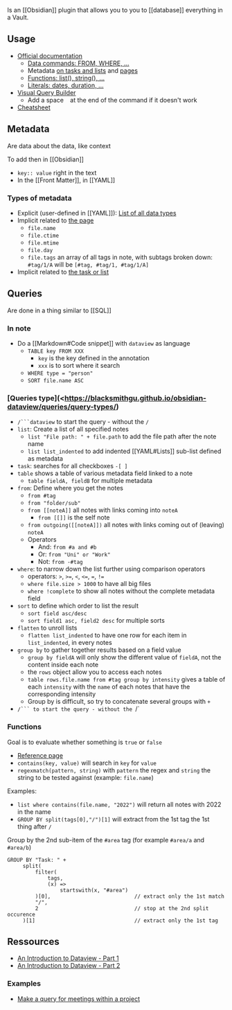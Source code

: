 Is an [[Obsidian]] plugin that allows you to you to [[database]] everything in a Vault.
## Usage
- [Official documentation](https://blacksmithgu.github.io/obsidian-dataview/)
	- [Data commands: FROM, WHERE, ...](https://blacksmithgu.github.io/obsidian-dataview/queries/data-commands/)
	- Metadata [on tasks and lists](https://blacksmithgu.github.io/obsidian-dataview/annotation/metadata-tasks/) and [pages](https://blacksmithgu.github.io/obsidian-dataview/annotation/metadata-pages/)
	- [Functions: list(), string(), ...](https://blacksmithgu.github.io/obsidian-dataview/reference/functions/)
	- [Literals: dates, duration, ...](https://blacksmithgu.github.io/obsidian-dataview/reference/literals/)
- [Visual Query Builder](https://s-blu.github.io/basic-dataview-query-builder/)
	- Add a space ` ` at the end of the command if it doesn't work
- [Cheatsheet](https://github.com/seburbandev/obsidian-dataview-cheatsheet)
## Metadata
Are data about the data, like context

To add then in [[Obsidian]]
- `key:: value` right in the text
- In the [[Front Matter]], in [[YAML]]
### Types of metadata
- Explicit (user-defined in [[YAML]]): [List of all data types](https://blacksmithgu.github.io/obsidian-dataview/annotation/types-of-metadata/)
- Implicit related to [the page](https://blacksmithgu.github.io/obsidian-dataview/annotation/metadata-pages/)
	- `file.name`
	- `file.ctime`
	- `file.mtime`
	- `file.day`
	- `file.tags` an array of all tags in note, with subtags broken down: `#tag/1/A` will be `[#tag, #tag/1, #tag/1/A]`
- Implicit related to [the task or list](https://blacksmithgu.github.io/obsidian-dataview/annotation/metadata-tasks/)
## Queries
Are done in a thing similar to [[SQL]]
### In note
- Do a [[Markdown#Code snippet]] with `dataview` as language
	- `TABLE key FROM XXX`
		- `key` is the key defined in the annotation
		- `xxx` is to sort where it search
	- `WHERE type = "person"`
	- `SORT file.name ASC`
### [Queries type](<https://blacksmithgu.github.io/obsidian-dataview/queries/query-types/)
- `/```dataview` to start the query - without the `/`
- `list`: Create a list of all specified notes 
	-  `list "File path: " + file.path` to add the file path after the note name
	- `list list_indented` to add indented [[YAML#Lists]] sub-list defined as metadata
- `task`: searches for all checkboxes `-[ ]`
- `table` shows a table of various metadata field linked to a note
	- `table fieldA, fieldB` for multiple metadata
- `from`: Define where you get the notes 
	- `from #tag`
	- `from "folder/sub"`
	- `from [[noteA]]` all notes with links coming into `noteA` 
		- `from [[]]` is the self note
	- `from outgoing([[noteA]])` all notes with links coming out of (leaving) `noteA`
	- Operators
		- And: `from #a and #b`
		- Or: `from "Uni" or "Work"`
		- Not: `from -#tag` 
- `where`: to narrow down the list further using comparison operators
	- operators: `>`, `>=`, `<`, `<=`, `=`, `!=`
	- `where file.size > 1000` to have all big files
	- `where !complete` to show all notes without the complete metadata field
- `sort` to define which order to list the result
	- `sort field asc/desc`
	- `sort field1 asc, field2 desc` for multiple sorts
- `flatten` to unroll lists
	- `flatten list_indented` to have one row for each item in `list_indented`, in every notes
- `group by` to gather together results based on a field value
	- `group by fieldA` will only show the different value of `fieldA`, not the content inside each note
	-  the `rows` object allow you to access each notes
	- `table rows.file.name from #tag group by intensity` gives a table of each `intensity` with the `name` of each notes that have the corresponding intensity
	- Group by is difficult, so try to concatenate several groups with `+`
- `/``` to start the query - without the `/`
### Functions
Goal is to evaluate whether something is `true` or `false`
- [Reference page](https://blacksmithgu.github.io/obsidian-dataview/reference/functions/)
- `contains(key, value)` will search in `key` for `value` 
- `regexmatch(pattern, string)` with `pattern` the regex and `string` the string to be tested against (example: `file.name`)

Examples:
- `list where contains(file.name, "2022")` will return all notes with 2022 in the name
- `GROUP BY split(tags[0],"/")[1]` will extract from the 1st tag the 1st thing after `/`

Group by the 2nd sub-item of the `#area` tag (for example `#area/a` and `#area/b`)
```
GROUP BY "Task: " +
	 split(
		 filter(
			 tags, 
			 (x) => 
				 startswith(x, "#area")
		 )[0],                           // extract only the 1st match
		 "/",
		 2                               // stop at the 2nd split occurence
	 )[1]                                // extract only the 1st tag
```

## Ressources
- [An Introduction to Dataview - Part 1](https://www.youtube.com/watch?v=sEgzrRNkgsE)
- [An Introduction to Dataview - Part 2](https://www.youtube.com/watch?v=jW5pD4SioFM)
### Examples
- [Make a query for meetings within a project](https://youtu.be/JTObSymEvWA?t=557)